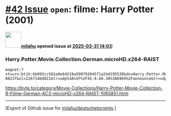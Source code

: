 # [\#42 Issue](https://github.com/milahu/deutschetorrents/issues/42) `open`: filme: Harry Potter (2001)

#### <img src="https://avatars.githubusercontent.com/u/12958815?v=4" width="50">[milahu](https://github.com/milahu) opened issue at [2025-03-31 14:03](https://github.com/milahu/deutschetorrents/issues/42):

### Harry.Potter.Movie.Collection.German.microHD.x264-RAIST

    magnet:?xt=urn:btih:bb893cc581e0e64219a59079204571a24d195539&dn=Harry.Potter.Movie.Collection.German.microHD.x264-RAIST&xl=22671464022&tr=udp%3A%2F%2F45.9.60.30%3A6969%2Fannounce&tr=udp%3A%2F%2F142.132.183.104%3A6969%2Fannounce&tr=udp%3A%2F%2F185.216.179.62%3A25%2Fannounce&tr=udp%3A%2F%2F93.158.213.92%3A1337%2Fannounce&tr=udp%3A%2F%2F5.255.124.190%3A6969%2Fannounce&piece_size=16777216

<https://byte.to/category/Movie-Collections/Harry-Potter-Movie-Collection-8-Filme-German-AC3-microHD-x264-RAIST-1065851.html>

------------------------------------------------------------------------

\[Export of Github issue for
[milahu/deutschetorrents](https://github.com/milahu/deutschetorrents).\]

